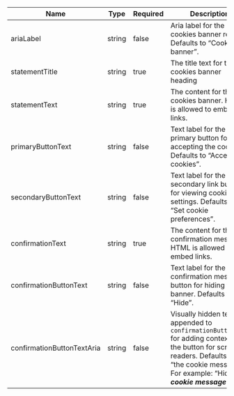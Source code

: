 | Name                       | Type   | Required | Description                                                                                                                                                                                   |
| -------------------------- | ------ | -------- | --------------------------------------------------------------------------------------------------------------------------------------------------------------------------------------------- |
| ariaLabel                  | string | false    | Aria label for the cookies banner region. Defaults to “Cookies banner”.                                                                                                                       |
| statementTitle             | string | true     | The title text for the cookies banner heading                                                                                                                                                 |
| statementText              | string | true     | The content for the cookies banner. HTML is allowed to embed links.                                                                                                                           |
| primaryButtonText          | string | false    | Text label for the primary button for accepting the cookies. Defaults to “Accept all cookies”.                                                                                                |
| secondaryButtonText        | string | false    | Text label for the secondary link button for viewing cookie settings. Defaults to “Set cookie preferences”.                                                                                   |
| confirmationText           | string | true     | The content for the confirmation message. HTML is allowed to embed links.                                                                                                                     |
| confirmationButtonText     | string | false    | Text label for the confirmation message button for hiding the banner. Defaults to “Hide”.                                                                                                     |
| confirmationButtonTextAria | string | false    | Visually hidden text appended to `confirmationButtonText` for adding context to the button for screen readers. Defaults to “the cookie message”. For example: “Hide **_the cookie message_**” |
